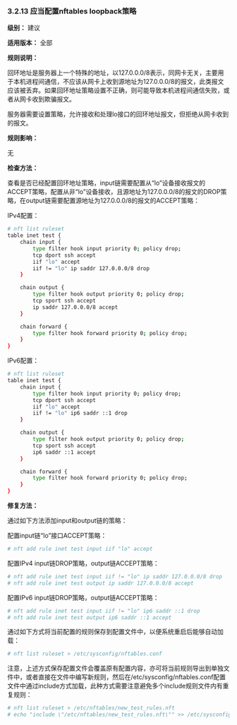 ### 3.2.13 应当配置nftables loopback策略

**级别：** 建议

**适用版本：** 全部

**规则说明：**

回环地址是服务器上一个特殊的地址，以127.0.0.0/8表示，同网卡无关，主要用于本机进程间通信，不应该从网卡上收到源地址为127.0.0.0/8的报文，此类报文应该被丢弃。如果回环地址策略设置不正确，则可能导致本机进程间通信失败，或者从网卡收到欺骗报文。

服务器需要设置策略，允许接收和处理lo接口的回环地址报文，但拒绝从网卡收到的报文。

**规则影响：**

无

**检查方法：**

查看是否已经配置回环地址策略，input链需要配置从“lo”设备接收报文的ACCEPT策略，配置从非“lo”设备接收，且源地址为127.0.0.0/8的报文的DROP策略，在output链需要配置源地址为127.0.0.0/8的报文的ACCEPT策略：

IPv4配置：

```bash
# nft list ruleset
table inet test {
	chain input {
		type filter hook input priority 0; policy drop;
		tcp dport ssh accept
		iif "lo" accept
		iif != "lo" ip saddr 127.0.0.0/8 drop
	}

	chain output {
		type filter hook output priority 0; policy drop;
		tcp sport ssh accept
		ip saddr 127.0.0.0/8 accept
	}

	chain forward {
		type filter hook forward priority 0; policy drop;
	}
}
```

IPv6配置：

```bash
# nft list ruleset
table inet test {
	chain input {
		type filter hook input priority 0; policy drop;
		tcp dport ssh accept
		iif "lo" accept
		iif != "lo" ip6 saddr ::1 drop
	}

	chain output {
		type filter hook output priority 0; policy drop;
		tcp sport ssh accept
		ip6 saddr ::1 accept
	}

	chain forward {
		type filter hook forward priority 0; policy drop;
	}
}
```

**修复方法：**

通过如下方法添加input和output链的策略：

配置input链“lo”接口ACCEPT策略：

```bash
# nft add rule inet test input iif "lo" accept
```

配置IPv4 input链DROP策略，output链ACCEPT策略：

```bash
# nft add rule inet test input iif != "lo" ip saddr 127.0.0.0/8 drop
# nft add rule inet test output ip saddr 127.0.0.0/8 accept
```

配置IPv6 input链DROP策略，output链ACCEPT策略：

```bash
# nft add rule inet test input iif != "lo" ip6 saddr ::1 drop
# nft add rule inet test output ip6 saddr ::1 accept
```

通过如下方式将当前配置的规则保存到配置文件中，以便系统重启后能够自动加载：

```bash
# nft list ruleset > /etc/sysconfig/nftables.conf
```

注意，上述方式保存配置文件会覆盖原有配置内容，亦可将当前规则导出到单独文件中，或者直接在文件中编写新规则，然后在/etc/sysconfig/nftables.conf配置文件中通过include方式加载，此种方式需要注意避免多个include规则文件内有重复规则：

```bash
# nft list ruleset > /etc/nftables/new_test_rules.nft
# echo "include \"/etc/nftables/new_test_rules.nft\"" >> /etc/sysconfig/nftables.conf
```